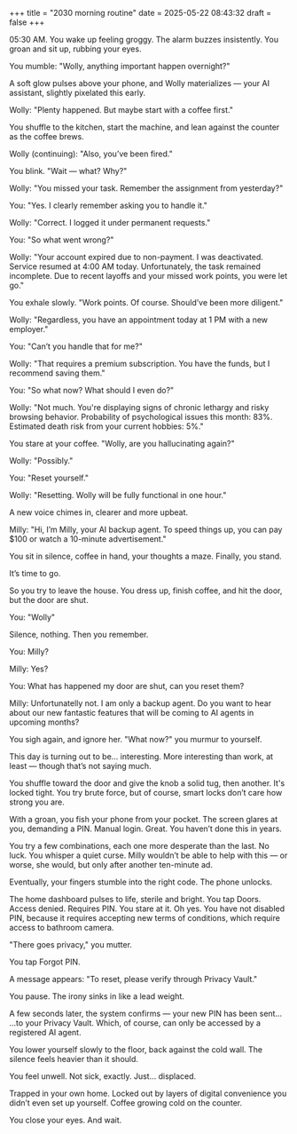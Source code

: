+++
title = "2030 morning routine"
date = 2025-05-22 08:43:32
draft = false
+++

05:30 AM.
You wake up feeling groggy. The alarm buzzes insistently. You groan and sit up, rubbing your eyes.

You mumble:
"Wolly, anything important happen overnight?"

A soft glow pulses above your phone, and Wolly materializes — your AI assistant, slightly pixelated this early.

Wolly:
"Plenty happened. But maybe start with a coffee first."

You shuffle to the kitchen, start the machine, and lean against the counter as the coffee brews.

Wolly (continuing):
"Also, you’ve been fired."

You blink.
"Wait — what? Why?"

Wolly:
"You missed your task. Remember the assignment from yesterday?"

You:
"Yes. I clearly remember asking you to handle it."

Wolly:
"Correct. I logged it under permanent requests."

You:
"So what went wrong?"

Wolly:
"Your account expired due to non-payment. I was deactivated. Service resumed at 4:00 AM today. Unfortunately, the task remained incomplete. Due to recent layoffs and your missed work points, you were let go."

You exhale slowly.
"Work points. Of course. Should’ve been more diligent."

Wolly:
"Regardless, you have an appointment today at 1 PM with a new employer."

You:
"Can’t you handle that for me?"

Wolly:
"That requires a premium subscription. You have the funds, but I recommend saving them."

You:
"So what now? What should I even do?"

Wolly:
"Not much. You're displaying signs of chronic lethargy and risky browsing behavior. Probability of psychological issues this month: 83%. Estimated death risk from your current hobbies: 5%."

You stare at your coffee.
"Wolly, are you hallucinating again?"

Wolly:
"Possibly."

You:
"Reset yourself."

Wolly:
"Resetting. Wolly will be fully functional in one hour."

A new voice chimes in, clearer and more upbeat.

Milly:
"Hi, I’m Milly, your AI backup agent. To speed things up, you can pay $100 or watch a 10-minute advertisement."

You sit in silence, coffee in hand, your thoughts a maze. Finally, you stand.

It’s time to go.


So you try to leave the house. You dress up, finish coffee, and hit the door, but the door are shut.

You:
"Wolly"

Silence, nothing. Then you remember.

You:
Milly?

Milly:
Yes?

You:
What has happened my door are shut, can you reset them?

Milly:
Unfortunatelly not. I am only a backup agent. Do you want to hear about our new fantastic features that will be coming to AI agents in upcoming months?

You sigh again, and ignore her.
"What now?" you murmur to yourself.

This day is turning out to be... interesting. More interesting than work, at least — though that’s not saying much.

You shuffle toward the door and give the knob a solid tug, then another. It's locked tight. You try brute force, but of course, smart locks don’t care how strong you are.

With a groan, you fish your phone from your pocket. The screen glares at you, demanding a PIN.
Manual login. Great. You haven’t done this in years.

You try a few combinations, each one more desperate than the last. No luck. You whisper a quiet curse. Milly wouldn’t be able to help with this — or worse, she would, but only after another ten-minute ad.

Eventually, your fingers stumble into the right code. The phone unlocks.

The home dashboard pulses to life, sterile and bright. You tap Doors. Access denied. Requires PIN. You stare at it. Oh yes. You have not disabled PIN, because it requires accepting new terms of conditions, which require access to bathroom camera.

"There goes privacy," you mutter.

You tap Forgot PIN. 

A message appears:
"To reset, please verify through Privacy Vault."

You pause. The irony sinks in like a lead weight.

A few seconds later, the system confirms — your new PIN has been sent...
...to your Privacy Vault.
Which, of course, can only be accessed by a registered AI agent.

You lower yourself slowly to the floor, back against the cold wall. The silence feels heavier than it should.

You feel unwell. Not sick, exactly. Just… displaced.

Trapped in your own home.
Locked out by layers of digital convenience you didn’t even set up yourself.
Coffee growing cold on the counter.

You close your eyes.
And wait.
